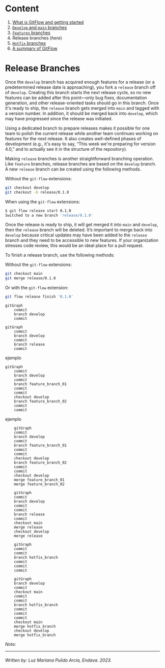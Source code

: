 # **Content**

1. [What is GitFlow and getting started](./Intro%20to%20Git%20Flow.md)
2. [`Develop` and `main` branches](./)
3. [`Features` branches](./)
4. Release branches (_here_)
5. [`Hotfix` branches](./)
6. [A summary of GitFlow](./A%20Summary%20of%20Git%20Flow.md) 


# **Release Branches**

Once the `develop` branch has acquired enough features for a release (or a predetermined release date is approaching), you fork a `release` branch off of `develop`. Creating this branch starts the next release cycle, so no new features can be added after this point—only bug fixes, documentation generation, and other release-oriented tasks should go in this branch. Once it's ready to ship, the `release` branch gets merged into `main` and tagged with a version number. In addition, it should be merged back into `develop`, which may have progressed since the release was initiated.

Using a dedicated branch to prepare releases makes it possible for one team to polish the current release while another team continues working on features for the next release. It also creates well-defined phases of development (e.g., it's easy to say, “This week we're preparing for version 4.0,” and to actually see it in the structure of the repository).

Making `release` branches is another straightforward branching operation. Like `feature` branches, release branches are based on the `develop` branch. A new `release` branch can be created using the following methods.

Without the `git-flow` extensions:

```bash
git checkout develop
git checkout -b release/0.1.0
```

When using the `git-flow` extensions:

```bash
$ git flow release start 0.1.0
Switched to a new branch 'release/0.1.0'
```

Once the release is ready to ship, it will get merged it into `main` and `develop`, then the `release` branch will be deleted. It’s important to merge back into `develop` because critical updates may have been added to the `release` branch and they need to be accessible to new features. If your organization stresses code review, this would be an ideal place for a pull request.

To finish a release branch, use the following methods:

Without the `git-flow` extensions:

``` bash
git checkout main
git merge release/0.1.0
```

Or with the `git-flow` extension:
```bash
git flow release finish '0.1.0'
```


    
```mermaid
gitGraph
    commit
    branch develop
    commit
```

```mermaid
gitGraph
    commit
    branch develop
    commit
    branch release
    commit
```

ejemplo

```mermaid
gitGraph
    commit
    branch develop
    commit
    branch feature_branch_01
    commit
    commit
    checkout develop
    branch feature_branch_02
    commit
    commit
```

ejemplo

```mermaid
    gitGraph
    commit
    branch develop
    commit
    branch feature_branch_01
    commit
    commit
    checkout develop
    branch feature_branch_02
    commit
    commit
    checkout develop
    merge feature_branch_01
    merge feature_branch_02
```


```mermaid
    gitGraph
    commit
    branch develop
    commit
    commit
    branch release
    commit
    checkout main
    merge release
    checkout develop
    merge release
```


```mermaid
    gitGraph
    commit
    commit
    branch hotfix_branch
    commit
    commit
    commit
```


```mermaid
    gitGraph
    branch develop
    commit
    checkout main
    commit
    commit
    branch hotfix_branch
    commit
    commit
    commit
    checkout main
    merge hotfix_branch
    checkout develop
    merge hotfix_branch
```

_Note_: 

----

###### Written by: Luz Mariana Pulido Arcia, Endava. 2023.